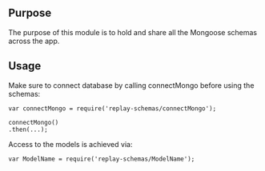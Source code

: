 ## Purpose

The purpose of this module is to hold and share all the Mongoose schemas across the app.

## Usage

Make sure to connect database by calling connectMongo before using the schemas:
```
var connectMongo = require('replay-schemas/connectMongo');

connectMongo()
.then(...);
```
Access to the models is achieved via:
```
var ModelName = require('replay-schemas/ModelName');
```
